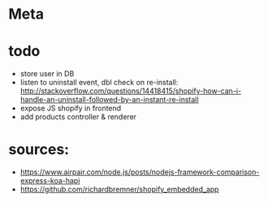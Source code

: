 # Meta

# todo

- store user in DB
- listen to uninstall event, dbl check on re-install:
http://stackoverflow.com/questions/14418415/shopify-how-can-i-handle-an-uninstall-followed-by-an-instant-re-install
- expose JS shopify in frontend
- add products controller & renderer


# sources:
- https://www.airpair.com/node.js/posts/nodejs-framework-comparison-express-koa-hapi
- https://github.com/richardbremner/shopify_embedded_app
